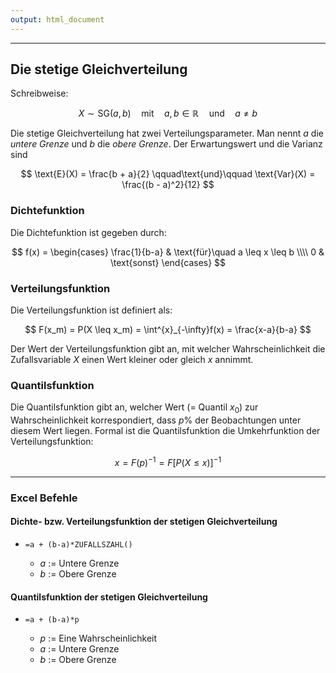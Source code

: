 ```yaml
---
output: html_document
---
```


***

## Die stetige Gleichverteilung

Schreibweise:

$$ X \sim \text{SG}(a, b) \quad\text{mit}\quad a, b \in \mathbb{R}\quad\text{und}\quad a \neq b$$

Die stetige Gleichverteilung hat zwei Verteilungsparameter. Man nennt $a$ die *untere Grenze*
und $b$ die *obere Grenze*. Der Erwartungswert und die Varianz sind

$$ \text{E}(X) = \frac{b + a}{2} \qquad\text{und}\qquad \text{Var}(X) = \frac{(b - a)^2}{12} $$

### Dichtefunktion

Die Dichtefunktion ist gegeben durch:

$$ f(x) = \begin{cases} \frac{1}{b-a} & \text{für}\quad a \leq x \leq b \\\\ 0 & \text{sonst} \end{cases} $$

### Verteilungsfunktion

Die Verteilungsfunktion ist definiert als:

$$ F(x_m) = P(X \leq x_m) = \int^{x}_{-\infty}f(x) = \frac{x-a}{b-a} $$

Der Wert der Verteilungsfunktion gibt an, mit welcher Wahrscheinlichkeit die 
Zufallsvariable $X$ einen Wert kleiner oder gleich $x$ annimmt.

### Quantilsfunktion

Die Quantilsfunktion gibt an, welcher Wert (= Quantil $x_0$) zur Wahrscheinlichkeit
korrespondiert, dass $p\%$ der Beobachtungen unter diesem Wert liegen. Formal ist
die Quantilsfunktion die Umkehrfunktion der Verteilungsfunktion: 

$$ x = F(p)^{-1} = F[P(X \leq x)]^{-1} $$

---

### Excel Befehle

#### Dichte- bzw. Verteilungsfunktion der stetigen Gleichverteilung

+ `=a + (b-a)*ZUFALLSZAHL()`

    + $a$ := Untere Grenze
    + $b$ := Obere Grenze

#### Quantilsfunktion der stetigen Gleichverteilung

+ `=a + (b-a)*p`

    + $p$ := Eine Wahrscheinlichkeit
    + $a$ := Untere Grenze
    + $b$ := Obere Grenze
